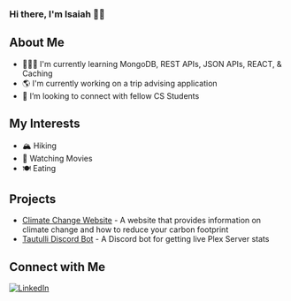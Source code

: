 ### Hi there, I'm Isaiah 👋🏾

## About Me

- 👨🏾‍💻 I'm currently learning MongoDB, REST APIs, JSON APIs, REACT, & Caching
- 🌎 I'm currently working on a trip advising application
- 🤝 I’m looking to connect with fellow CS Students

## My Interests
- 🏔️ Hiking
- 🍿 Watching Movies
- 🍽️ Eating

## Projects
- [Climate Change Website](https://github.com/isaiahw13/Climate-Change-Site) - A website that provides information on climate change and how to reduce your carbon footprint
- [Tautulli Discord Bot](https://github.com/isaiahw13/tautulli-discord-bot) - A Discord bot for getting live Plex Server stats

## Connect with Me

[![LinkedIn][linkedin-shield]][linkedin-url]

<!-- Links to my social media accounts -->

[linkedin-shield]: https://img.shields.io/badge/LinkedIn--_.svg?style=social&logo=linkedin
[linkedin-url]: https://linkedin.com/in/isaiah-white-b8315818b
